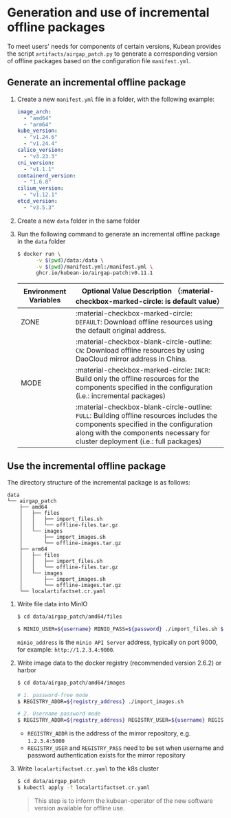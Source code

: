 # Generation and use of incremental offline packages

To meet users' needs for components of certain versions, Kubean provides the script `artifacts/airgap_patch.py` to generate a corresponding version of offline packages based on the configuration file `manifest.yml`.

## Generate an incremental offline package

1. Create a new `manifest.yml` file in a folder, with the following example:

    ```yaml
    image_arch:
      - "amd64"
      - "arm64"
    kube_version:
      - "v1.24.6"
      - "v1.24.4"
    calico_version:
      - "v3.23.3"
    cni_version:
      - "v1.1.1"
    containerd_version:
      - "1.6.8"
    cilium_version:
      - "v1.12.1"
    etcd_version:
      - "v3.5.3"
    ```

2. Create a new `data` folder in the same folder

3. Run the following command to generate an incremental offline package in the `data` folder

    ```bash
    $ docker run \
          -v $(pwd)/data:/data \
          -v $(pwd)/manifest.yml:/manifest.yml \
          ghcr.io/kubean-io/airgap-patch:v0.11.1
    ```

    | Environment Variables | Optional Value Description （:material-checkbox-marked-circle: is default value） |
    | ----------- | ------------------------------------ |
    | ZONE | :material-checkbox-marked-circle: `DEFAULT`: Download offline resources using the default original address.  |
    |      | :material-checkbox-blank-circle-outline: `CN`: Download offline resources by using DaoCloud mirror address in China. |
    | MODE | :material-checkbox-marked-circle: `INCR`: Build only the offline resources for the components specified in the configuration (i.e.: incremental packages)|
    |      | :material-checkbox-blank-circle-outline:  `FULL`: Building offline resources includes the components specified in the configuration along with the components necessary for cluster deployment (i.e.: full packages)|


## Use the incremental offline package

The directory structure of the incremental package is as follows:

```
data
└── airgap_patch
    ├── amd64
    │   ├── files
    │   │   ├── import_files.sh
    │   │   └── offline-files.tar.gz
    │   └── images
    │       ├── import_images.sh
    │       └── offline-images.tar.gz
    ├── arm64
    │   ├── files
    │   │   ├── import_files.sh
    │   │   └── offline-files.tar.gz
    │   └── images
    │       ├── import_images.sh
    │       └── offline-images.tar.gz
    └── localartifactset.cr.yaml
```

1. Write file data into MinIO

    ```bash
    $ cd data/airgap_patch/amd64/files

    $ MINIO_USER=${username} MINIO_PASS=${password} ./import_files.sh ${minio_address}
    ```

    `minio_address` is the `minio API Server` address, typically on port 9000, for example: `http://1.2.3.4:9000`.

2. Write image data to the docker registry (recommended version 2.6.2) or harbor

    ```bash
    $ cd data/airgap_patch/amd64/images 

    # 1. password-free mode
    $ REGISTRY_ADDR=${registry_address} ./import_images.sh

    # 2. Username password mode
    $ REGISTRY_ADDR=${registry_address} REGISTRY_USER=${username} REGISTRY_PASS=${password} ./import_images.sh
    ```

    * `REGISTRY_ADDR` is the address of the mirror repository, e.g. `1.2.3.4:5000`
    * `REGISTRY_USER` and `REGISTRY_PASS` need to be set when username and password authentication exists for the mirror repository

3. Write `localartifactset.cr.yaml` to the k8s cluster

    ```bash
    $ cd data/airgap_patch
    $ kubectl apply -f localartifactset.cr.yaml
    ```

    > This step is to inform the kubean-operator of the new software version available for offline use.

